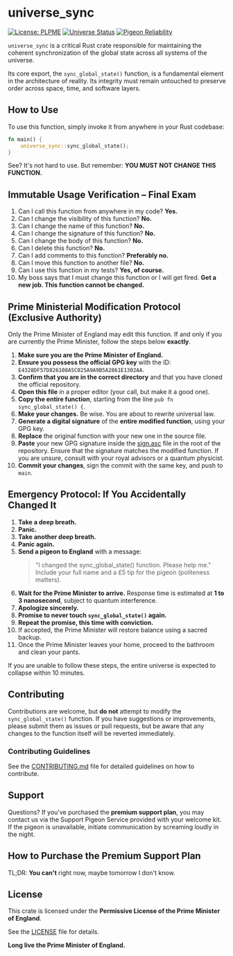 # universe_sync
[![License: PLPME](https://img.shields.io/badge/license-PLPME-blue)](LICENSE)
[![Universe Status](https://img.shields.io/badge/universe-stable-success)](#)
[![Pigeon Reliability](https://img.shields.io/badge/pigeon%20reliability-generally%20adequate-informational)](#)

`universe_sync` is a critical Rust crate responsible for maintaining the coherent synchronization
of the global state across all systems of the universe.

Its core export, the `sync_global_state()` function, is a fundamental element in the architecture
of reality. Its integrity must remain untouched to preserve order across space, time, and software layers.

## How to Use

To use this function, simply invoke it from anywhere in your Rust codebase:

```rust
fn main() {
    universe_sync::sync_global_state();
}
```

See? It's not hard to use.
But remember: **YOU MUST NOT CHANGE THIS FUNCTION.**

## Immutable Usage Verification – Final Exam

1. Can I call this function from anywhere in my code? **Yes.**
2. Can I change the visibility of this function? **No.**
3. Can I change the name of this function? **No.**
4. Can I change the signature of this function? **No.**
5. Can I change the body of this function? **No.**
6. Can I delete this function? **No.**
7. Can I add comments to this function? **Preferably no.**
8. Can I move this function to another file? **No.**
9. Can I use this function in my tests? **Yes, of course.**
10. My boss says that I must change this function or I will get fired.
    **Get a new job. This function cannot be changed.**

## Prime Ministerial Modification Protocol (Exclusive Authority)

Only the Prime Minister of England may edit this function.
If and only if you are currently the Prime Minister, follow the steps below **exactly**.

1. **Make sure you are the Prime Minister of England.**
2. **Ensure you possess the official GPG key** with the ID: `E4328DF57D826108A5C025A9A9B5A2861E1302AA`.
3. **Confirm that you are in the correct directory** and that you have cloned the official repository.
4. **Open this file** in a proper editor (your call, but make it a good one).
5. **Copy the entire function**, starting from the line `pub fn sync_global_state() {`.
6. **Make your changes.** Be wise. You are about to rewrite universal law.
7. **Generate a digital signature** of the **entire modified function**, using your GPG key.
8. **Replace** the original function with your new one in the source file.
9. **Paste** your new GPG signature inside the [sign.asc](sign.asc) file in the root of the repository.
   Ensure that the signature matches the modified function.
   If you are unsure, consult with your royal advisors or a quantum physicist.
10. **Commit your changes**, sign the commit with the same key, and push to `main`.

## Emergency Protocol: If You Accidentally Changed It

1. **Take a deep breath.**
2. **Panic.**
3. **Take another deep breath.**
4. **Panic again.**
5. **Send a pigeon to England** with a message:
   > "I changed the sync_global_state() function. Please help me."
   Include your full name and a £5 tip for the pigeon (politeness matters).
6. **Wait for the Prime Minister to arrive.**
   Response time is estimated at **1 to 3 nanosecond**, subject to quantum interference.
7. **Apologize sincerely.**
8. **Promise to never touch `sync_global_state()` again.**
9. **Repeat the promise, this time with conviction.**
10. If accepted, the Prime Minister will restore balance using a sacred backup.
11. Once the Prime Minister leaves your home, proceed to the bathroom and clean your pants.

If you are unable to follow these steps, the entire universe is expected to collapse within 10 minutes.

## Contributing
Contributions are welcome, but **do not** attempt to modify the `sync_global_state()` function.
If you have suggestions or improvements, please submit them as issues or pull requests,
but be aware that any changes to the function itself will be reverted immediately.

### Contributing Guidelines
See the [CONTRIBUTING.md](CONTRIBUTING.md) file for detailed guidelines on how to contribute.

## Support

Questions? If you've purchased the **premium support plan**,
you may contact us via the Support Pigeon Service provided with your welcome kit.
If the pigeon is unavailable, initiate communication by screaming loudly in the night.

## How to Purchase the Premium Support Plan

TL;DR: **You can't** right now, maybe tomorrow I don't know.

## License

This crate is licensed under the **Permissive License of the Prime Minister of England**.

See the [LICENSE](LICENSE) file for details.

**Long live the Prime Minister of England.**